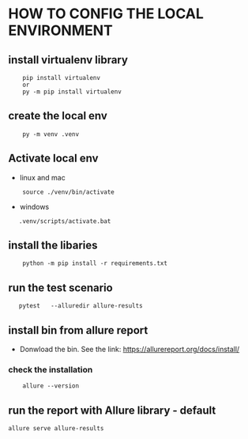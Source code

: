 # HOW TO CONFIG THE LOCAL ENVIRONMENT
## install virtualenv library
```
    pip install virtualenv
    or
    py -m pip install virtualenv

```

## create the local env
``` shell
    py -m venv .venv

```


## Activate local env
-  linux and mac
```
    source ./venv/bin/activate
```
 - windows
 ```
    .venv/scripts/activate.bat
```


## install the libaries
```
    python -m pip install -r requirements.txt
```


## run the test scenario
```
   pytest   --alluredir allure-results

```
## install bin from allure report
- Donwload the bin. See the link: https://allurereport.org/docs/install/
### check the installation
```
    allure --version
```

## run the report with Allure library - default 
```
allure serve allure-results

```



